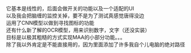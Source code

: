 它基本是线性的，后面会做开关的功能以及一个适配的UI<br>
以及我会把脑缠的监控关掉，要不是为了测试真感觉唐得没边<br>
运用了CNN模型以做到寻找图标的功能<br>
还有什么新了解的OCR模型，用来识别数字，文字（还没实装）<br>
目标是以极其粗糙的方式实现MAA的小部分功能。。。<br>
除了我以外肯定是不能直接用的，因为里面添加了许多我自个儿电脑的绝对路径
